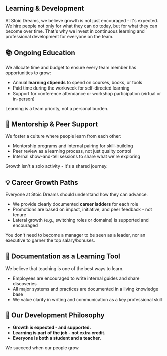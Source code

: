 ## Learning & Development

At Stoic Dreams, we believe growth is not just encouraged - it's expected. We hire people not only for what they can do today, but for what they can become over time. That's why we invest in continuous learning and professional development for everyone on the team.

## :books: Ongoing Education

We allocate time and budget to ensure every team member has opportunities to grow:

- Annual **learning stipends** to spend on courses, books, or tools
- Paid time during the workweek for self-directed learning
- Support for conference attendance or workshop participation (virtual or in-person)

Learning is a team priority, not a personal burden.

## :seedling: Mentorship & Peer Support

We foster a culture where people learn from each other:

- Mentorship programs and internal pairing for skill-building
- Peer review as a learning process, not just quality control
- Internal show-and-tell sessions to share what we're exploring

Growth isn't a solo activity - it's a shared journey.

## :bulb: Career Growth Paths

Everyone at Stoic Dreams should understand how they can advance.

- We provide clearly documented **career ladders** for each role
- Promotions are based on impact, initiative, and peer feedback - not tenure
- Lateral growth (e.g., switching roles or domains) is supported and encouraged

You don't need to become a manager to be seen as a leader, nor an executive to garner the top salary/bonuses.

## :scroll: Documentation as a Learning Tool

We believe that teaching is one of the best ways to learn.

- Employees are encouraged to write internal guides and share discoveries
- All major systems and practices are documented in a living knowledge base
- We value clarity in writing and communication as a key professional skill

## :key: Our Development Philosophy

- **Growth is expected - and supported.**
- **Learning is part of the job - not extra credit.**
- **Everyone is both a student and a teacher.**

We succeed when our people grow.
